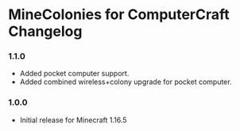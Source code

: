 # MineColonies for ComputerCraft Changelog

### 1.1.0

- Added pocket computer support.
- Added combined wireless+colony upgrade for pocket computer.

### 1.0.0

- Initial release for Minecraft 1.16.5
